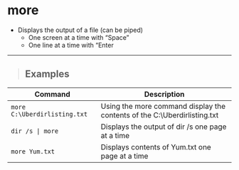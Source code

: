 # more

- Displays the output of a file (can be piped)
    - One screen at a time with “Space” 
    - One line at a time with “Enter

---

> ## **Examples**

| **Command** | **Description** |
|-------------|-----------------|
| `more C:\Uberdirlisting.txt` | Using the more  command display the contents of the C:\Uberdirlisting.txt |
| `dir /s \| more` |	Displays the output of dir /s one page at a time |
| `more Yum.txt` | Displays contents of Yum.txt one page at a time |